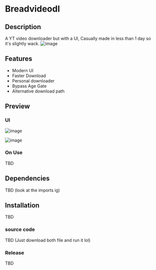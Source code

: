 # Breadvideodl

## Description
A YT video downloader but with a UI, Casually made in less than 1 day so it's slightly wack.
![image](https://user-images.githubusercontent.com/94969176/206842411-1f57f48e-02dc-4351-8399-a70ebb550258.png)

## Features
- Modern UI
- Faster Download
- Personal downloader
- Bypass Age Gate
- Alternative download path

## Preview
### UI
![image](https://user-images.githubusercontent.com/94969176/206842412-6c3922a7-11e5-4981-851b-5c2b03d96613.png)

![image](https://user-images.githubusercontent.com/94969176/206842414-dce0b30d-ed0f-4c39-8910-312fcb094bea.png)

### On Use
TBD

## Dependencies
TBD (look at the imports ig)

## Installation
TBD 

### source code
TBD (Just download both file and run it lol)

### Release
TBD
